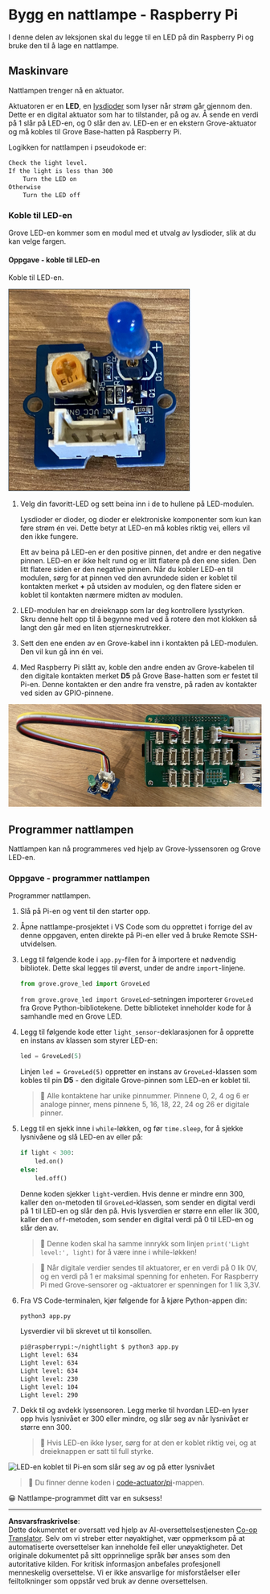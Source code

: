 <!--
CO_OP_TRANSLATOR_METADATA:
{
  "original_hash": "4db8a3879a53490513571df2f6cf7641",
  "translation_date": "2025-08-27T22:07:43+00:00",
  "source_file": "1-getting-started/lessons/3-sensors-and-actuators/pi-actuator.md",
  "language_code": "no"
}
-->
# Bygg en nattlampe - Raspberry Pi

I denne delen av leksjonen skal du legge til en LED på din Raspberry Pi og bruke den til å lage en nattlampe.

## Maskinvare

Nattlampen trenger nå en aktuator.

Aktuatoren er en **LED**, en [lysdioder](https://wikipedia.org/wiki/Light-emitting_diode) som lyser når strøm går gjennom den. Dette er en digital aktuator som har to tilstander, på og av. Å sende en verdi på 1 slår på LED-en, og 0 slår den av. LED-en er en ekstern Grove-aktuator og må kobles til Grove Base-hatten på Raspberry Pi.

Logikken for nattlampen i pseudokode er:

```output
Check the light level.
If the light is less than 300
    Turn the LED on
Otherwise
    Turn the LED off
```

### Koble til LED-en

Grove LED-en kommer som en modul med et utvalg av lysdioder, slik at du kan velge fargen.

#### Oppgave - koble til LED-en

Koble til LED-en.

![En Grove LED](../../../../../translated_images/grove-led.6c853be93f473cf2c439cfc74bb1064732b22251a83cedf66e62f783f9cc1a79.no.png)

1. Velg din favoritt-LED og sett beina inn i de to hullene på LED-modulen.

    Lysdioder er dioder, og dioder er elektroniske komponenter som kun kan føre strøm én vei. Dette betyr at LED-en må kobles riktig vei, ellers vil den ikke fungere.

    Ett av beina på LED-en er den positive pinnen, det andre er den negative pinnen. LED-en er ikke helt rund og er litt flatere på den ene siden. Den litt flatere siden er den negative pinnen. Når du kobler LED-en til modulen, sørg for at pinnen ved den avrundede siden er koblet til kontakten merket **+** på utsiden av modulen, og den flatere siden er koblet til kontakten nærmere midten av modulen.

1. LED-modulen har en dreieknapp som lar deg kontrollere lysstyrken. Skru denne helt opp til å begynne med ved å rotere den mot klokken så langt den går med en liten stjerneskrutrekker.

1. Sett den ene enden av en Grove-kabel inn i kontakten på LED-modulen. Den vil kun gå inn én vei.

1. Med Raspberry Pi slått av, koble den andre enden av Grove-kabelen til den digitale kontakten merket **D5** på Grove Base-hatten som er festet til Pi-en. Denne kontakten er den andre fra venstre, på raden av kontakter ved siden av GPIO-pinnene.

![Grove LED koblet til kontakt D5](../../../../../translated_images/pi-led.97f1d474981dc35d1c7996c7b17de355d3d0a6bc9606d79fa5f89df933415122.no.png)

## Programmer nattlampen

Nattlampen kan nå programmeres ved hjelp av Grove-lyssensoren og Grove LED-en.

### Oppgave - programmer nattlampen

Programmer nattlampen.

1. Slå på Pi-en og vent til den starter opp.

1. Åpne nattlampe-prosjektet i VS Code som du opprettet i forrige del av denne oppgaven, enten direkte på Pi-en eller ved å bruke Remote SSH-utvidelsen.

1. Legg til følgende kode i `app.py`-filen for å importere et nødvendig bibliotek. Dette skal legges til øverst, under de andre `import`-linjene.

    ```python
    from grove.grove_led import GroveLed
    ```

    `from grove.grove_led import GroveLed`-setningen importerer `GroveLed` fra Grove Python-bibliotekene. Dette biblioteket inneholder kode for å samhandle med en Grove LED.

1. Legg til følgende kode etter `light_sensor`-deklarasjonen for å opprette en instans av klassen som styrer LED-en:

    ```python
    led = GroveLed(5)
    ```

    Linjen `led = GroveLed(5)` oppretter en instans av `GroveLed`-klassen som kobles til pin **D5** - den digitale Grove-pinnen som LED-en er koblet til.

    > 💁 Alle kontaktene har unike pinnummer. Pinnene 0, 2, 4 og 6 er analoge pinner, mens pinnene 5, 16, 18, 22, 24 og 26 er digitale pinner.

1. Legg til en sjekk inne i `while`-løkken, og før `time.sleep`, for å sjekke lysnivåene og slå LED-en av eller på:

    ```python
    if light < 300:
        led.on()
    else:
        led.off()
    ```

    Denne koden sjekker `light`-verdien. Hvis denne er mindre enn 300, kaller den `on`-metoden til `GroveLed`-klassen, som sender en digital verdi på 1 til LED-en og slår den på. Hvis lysverdien er større enn eller lik 300, kaller den `off`-metoden, som sender en digital verdi på 0 til LED-en og slår den av.

    > 💁 Denne koden skal ha samme innrykk som linjen `print('Light level:', light)` for å være inne i while-løkken!

    > 💁 Når digitale verdier sendes til aktuatorer, er en verdi på 0 lik 0V, og en verdi på 1 er maksimal spenning for enheten. For Raspberry Pi med Grove-sensorer og -aktuatorer er spenningen for 1 lik 3,3V.

1. Fra VS Code-terminalen, kjør følgende for å kjøre Python-appen din:

    ```sh
    python3 app.py
    ```

    Lysverdier vil bli skrevet ut til konsollen.

    ```output
    pi@raspberrypi:~/nightlight $ python3 app.py 
    Light level: 634
    Light level: 634
    Light level: 634
    Light level: 230
    Light level: 104
    Light level: 290
    ```

1. Dekk til og avdekk lyssensoren. Legg merke til hvordan LED-en lyser opp hvis lysnivået er 300 eller mindre, og slår seg av når lysnivået er større enn 300.

    > 💁 Hvis LED-en ikke lyser, sørg for at den er koblet riktig vei, og at dreieknappen er satt til full styrke.

![LED-en koblet til Pi-en som slår seg av og på etter lysnivået](../../../../../images/pi-running-assignment-1-1.gif)

> 💁 Du finner denne koden i [code-actuator/pi](../../../../../1-getting-started/lessons/3-sensors-and-actuators/code-actuator/pi)-mappen.

😀 Nattlampe-programmet ditt var en suksess!

---

**Ansvarsfraskrivelse**:  
Dette dokumentet er oversatt ved hjelp av AI-oversettelsestjenesten [Co-op Translator](https://github.com/Azure/co-op-translator). Selv om vi streber etter nøyaktighet, vær oppmerksom på at automatiserte oversettelser kan inneholde feil eller unøyaktigheter. Det originale dokumentet på sitt opprinnelige språk bør anses som den autoritative kilden. For kritisk informasjon anbefales profesjonell menneskelig oversettelse. Vi er ikke ansvarlige for misforståelser eller feiltolkninger som oppstår ved bruk av denne oversettelsen.